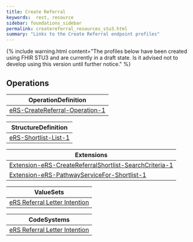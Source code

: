 ```yaml
---
title: Create Referral
keywords:  rest, resource
sidebar: foundations_sidebar
permalink: createreferral_resources_stu3.html
summary: "Links to the Create Referral endpoint profiles"
---
```


{% include warning.html content="The profiles below have been created using FHIR STU3 and are currently in a draft state. Is it advised not to develop 
using this version until further notice." %}

## Operations ##

|OperationDefinition| 
|-------|
|[eRS-CreateReferral-Operation-1](https://fhir.nhs.uk/STU3/OperationDefinition/eRS-CreateReferral-Operation-1)| 


|StructureDefinition| 
|-------|
|[eRS-Shortlist-List-1](https://fhir.nhs.uk/STU3/StructureDefinition/eRS-Shortlist-List-1)|

|Extensions|
|-------|
|[Extension-eRS-CreateReferralShortlist-SearchCriteria-1](https://fhir.nhs.uk/STU3/StructureDefinition/Extension-eRS-CreateReferralShortlist-SearchCriteria-1)|
|[Extension-eRS-PathwayServiceFor-Shortlist-1](https://fhir.nhs.uk/STU3/StructureDefinition/Extension-eRS-PathwayServiceFor-Shortlist-1)|

|ValueSets|
|-------|
|[eRS Referral Letter Intention](http://localhost:8080/STU3/ValueSet/eRS-ReferralLetterIntention-1)|

|CodeSystems|
|-------|
|[eRS Referral Letter Intention](https://fhir.nhs.uk/STU3/CodeSystem/eRS-ReferralLetterIntention-1)|